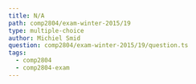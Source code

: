 ```yaml
---
title: N/A
path: comp2804/exam-winter-2015/19
type: multiple-choice
author: Michiel Smid
question: comp2804/exam-winter-2015/19/question.ts
tags:
  - comp2804
  - comp2804-exam
---
```

